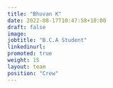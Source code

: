 ```yaml
---
title: "Bhuvan K"
date: 2022-08-17T10:47:58+10:00
draft: false
image: 
jobtitle: "B.C.A Student"
linkedinurl: 
promoted: true
weight: 15
layout: team
position: "Crew"
---
```


